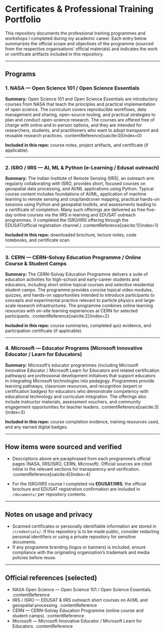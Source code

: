 # Certificates & Professional Training Portfolio

This repository documents the professional training programmes and workshops I completed during my academic career. Each entry below summarizes the official scope and objectives of the programme (sourced from the respective organisations’ official materials) and indicates the work or certificate artifacts included in this repository.

---

## Programs

### 1. NASA — Open Science 101 / Open Science Essentials  
**Summary:** Open Science 101 and Open Science Essentials are introductory courses from NASA that teach the principles and practical implementation of open science. The curriculum covers reproducible workflows, data management and sharing, open-source tooling, and practical strategies to plan and conduct open-science research. The courses are offered free of charge with online and in-person options, and they are intended for researchers, students, and practitioners who want to adopt transparent and reusable research practices. :contentReference[oaicite:0]{index=0}

**Included in this repo:** course notes, project artifacts, and certificate (if applicable).

---

### 2. ISRO / IIRS — AI, ML & Python (e-Learning / Edusat outreach)  
**Summary:** The Indian Institute of Remote Sensing (IIRS), an outreach arm regularly collaborating with ISRO, provides short, focused courses on geospatial data processing, and AI/ML applications using Python. Typical course content includes foundations of AI/ML, application of machine learning to remote sensing and crop/landcover mapping, practical hands-on sessions using Python and geospatial toolkits, and assessments leading to a certificate of completion. Many such offerings are delivered as free five-day online courses via the IIRS e-learning and EDUSAT outreach programmes. (I completed the ISRO/IIRS offering through the EDUSAT/official registration channel.) :contentReference[oaicite:1]{index=1}

**Included in this repo:** downloaded brochure, lecture notes, code notebooks, and certificate scan.

---

### 3. CERN — CERN–Solvay Education Programme / Online Course & Student Camps  
**Summary:** The CERN–Solvay Education Programme delivers a suite of education activities for high-school and early-career students and educators, including short online topical courses and selective residential student camps. The programme provides concise topical video modules, quizzes, and hands-on opportunities intended to introduce participants to concepts and experimental practice relevant to particle physics and large-scale research infrastructures. The programme combines online learning resources with on-site learning experiences at CERN for selected participants. :contentReference[oaicite:2]{index=2}

**Included in this repo:** course summaries, completed quiz evidence, and participation certificate (if applicable).

---

### 4. Microsoft — Educator Programs (Microsoft Innovative Educator / Learn for Educators)  
**Summary:** Microsoft’s educator programmes (including Microsoft Innovative Educator / Microsoft Learn for Educators and related certification pathways) are professional development initiatives that support educators in integrating Microsoft technologies into pedagogy. Programmes provide learning pathways, classroom resources, and recognition (expert or certification badges) for educators who demonstrate competency with educational technology and curriculum integration. The offerings also include instructor materials, assessment vouchers, and community engagement opportunities for teacher leaders. :contentReference[oaicite:3]{index=3}

**Included in this repo:** course completion evidence, training resources used, and any earned digital badges.


---

## How items were sourced and verified

- Descriptions above are paraphrased from each programme’s official pages (NASA, IIRS/ISRO, CERN, Microsoft). Official sources are cited inline in the relevant sections for transparency and verification. :contentReference[oaicite:4]{index=4}

- For the ISRO/IIRS course I completed via **EDUSAT/IIRS**, the official brochure and EDUSAT registration confirmation are included in `/documents/` per repository contents.

---

## Notes on usage and privacy

- Scanned certificates or personally identifiable information are stored in `/credentials/`. If this repository is to be made public, consider redacting personal identifiers or using a private repository for sensitive documents.  
- If any programme branding (logos or banners) is included, ensure compliance with the originating organisation’s trademark and media policies before reuse.

---

## Official references (selected)
- NASA Open Science — Open Science 101 / Open Science Essentials. :contentReference
- IIRS / ISRO — EDUSAT & IIRS outreach short courses on AI/ML and geospatial processing. :contentReference 
- CERN — CERN–Solvay Education Programme (online course and student camps). :contentReference  
- Microsoft — Microsoft Innovative Educator / Microsoft Learn for Educators. :contentReference



